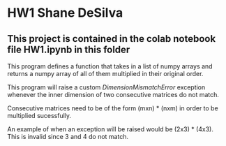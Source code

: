 # HW1 Shane DeSilva
## This project is contained in the colab notebook file HW1.ipynb in this folder

This program defines a function that takes in a list of numpy arrays and returns a numpy array of all of them multiplied in their original order.

This program will raise a custom *DimensionMismatchError* exception whenever the inner dimension of two consecutive matrices do not match.

Consecutive matrices need to be of the form
(mxn) * (nxm) in order to be multiplied sucessfully.

An example of when an exception will be raised would be (2x3) * (4x3). This is invalid since 3 and 4 do not match.

